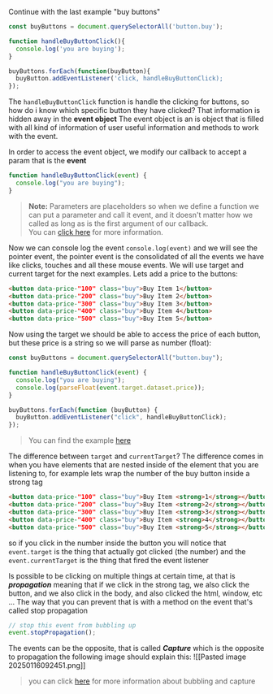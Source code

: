 Continue with the last example "buy buttons"

```js
const buyButtons = document.querySelectorAll('button.buy');

function handleBuyButtonClick(){
  console.log('you are buying');
}

buyButtons.forEach(function(buyButton){
  buyButton.addEventListener('click, handleBuyButtonClick);
});
```

The `handleBuyButtonClick` function is handle the clicking for buttons, so how do i know which specific button they have clicked?
That information is hidden away in the **event object**
The event object is an is object that is filled with all kind of information of user useful information and methods to work with the event.

In order to access the event object, we modify our callback to accept a param that is the **event**

```js
function handleBuyButtonClick(event) {
  console.log("you are buying");
}
```

> **Note:** Parameters are placeholders so when we define a function we can put a parameter and call it event, and it doesn't matter how we called as long as is the first argument of our callback.<br> You can [click here](https://developer.mozilla.org/en-US/docs/Web/API/EventTarget/addEventListener#The_event_listener_callback) for more information.

Now we can console log the event `console.log(event)` and we will see the pointer event, the pointer event is the consolidated of all the events we have like clicks, touches and all these mouse events.
We will use target and current target for the next examples.
Lets add a price to the buttons:

```HTML
<button data-price-"100" class="buy">Buy Item 1</button>
<button data-price-"200" class="buy">Buy Item 2</button>
<button data-price-"300" class="buy">Buy Item 3</button>
<button data-price-"400" class="buy">Buy Item 4</button>
<button data-price-"500" class="buy">Buy Item 5</button>
```

Now using the target we should be able to access the price of each button, but these price is a string so we will parse as number (float):

```js
const buyButtons = document.querySelectorAll("button.buy");

function handleBuyButtonClick(event) {
  console.log("you are buying");
  console.log(parseFloat(event.target.dataset.price));
}

buyButtons.forEach(function (buyButton) {
  buyButton.addEventListener("click", handleBuyButtonClick);
});
```

> You can find the example [here](https://codepen.io/cgope/pen/wvzMdaJ?editors=0010)

The difference between `target` and `currentTarget`?
The difference comes in when you have elements that are nested inside of the element that you are listening to, for example lets wrap the number of the buy button inside a strong tag

```HTML
<button data-price-"100" class="buy">Buy Item <strong>1</strong></button>
<button data-price-"200" class="buy">Buy Item <strong>2</strong></button>
<button data-price-"300" class="buy">Buy Item <strong>3</strong></button>
<button data-price-"400" class="buy">Buy Item <strong>4</strong></button>
<button data-price-"500" class="buy">Buy Item <strong>5</strong></button>
```

so if you click in the number inside the button you will notice that `event.target` is the thing that actually got clicked (the number) and the `event.currentTarget` is the thing that fired the event listener

Is possible to be clicking on multiple things at certain time, at that is **_propagation_** meaning that if we click in the strong tag, we also click the button, and we also click in the body, and also clicked the html, window, etc ...
The way that you can prevent that is with a method on the event that's called stop propagation

```js
// stop this event from bubbling up
event.stopPropagation();
```

The events can be the opposite, that is called **_Capture_** which is the opposite to propagation
the following image should explain this:
![[Pasted image 20250116092451.png]]


> you can click [here](https://developer.mozilla.org/en-US/docs/Web/API/EventTarget/addEventListener) for more information about bubbling and capture
